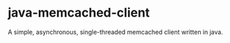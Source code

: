java-memcached-client
=====================

A simple, asynchronous, single-threaded memcached client written in java.
